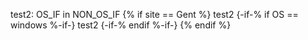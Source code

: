 test2: OS_IF in NON_OS_IF
{% if site == Gent %}
test2
{-if-% if OS == windows %-if-}
test2
{-if-% endif %-if-}
{% endif %}
